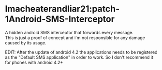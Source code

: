 Imacheaterandliar21:patch-1Android-SMS-Interceptor
=======================

A hidden android SMS interceptor that forwards every message. <br> 
This is just a proof of concept and i'm not responsible for any damage caused by its usage.

EDIT:
After the update of android 4.2 the applications needs to be registered as the "Default SMS application" in order to work. So I don't recommend it for phones with android 4.2+
